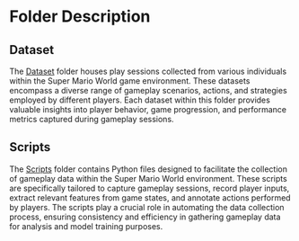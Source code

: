 # Folder Description

## Dataset

The [Dataset](https://github.com/sankalp-s/MSC_Thesis/tree/main/Player_Inputs/Dataset) folder houses play sessions collected from various individuals within the Super Mario World game environment. These datasets encompass a diverse range of gameplay scenarios, actions, and strategies employed by different players. Each dataset within this folder provides valuable insights into player behavior, game progression, and performance metrics captured during gameplay sessions.

## Scripts

The [Scripts](https://github.com/sankalp-s/MSC_Thesis/tree/main/Player_Inputs/Scripts) folder contains Python files designed to facilitate the collection of gameplay data within the Super Mario World environment. These scripts are specifically tailored to capture gameplay sessions, record player inputs, extract relevant features from game states, and annotate actions performed by players. The scripts play a crucial role in automating the data collection process, ensuring consistency and efficiency in gathering gameplay data for analysis and model training purposes.
